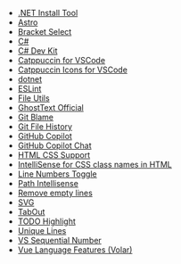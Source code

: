 <ul>
  <li><a href="https://marketplace.visualstudio.com/items?itemName=ms-dotnettools.vscode-dotnet-runtime">.NET Install Tool</a></li>
  <li><a href="https://marketplace.visualstudio.com/items?itemName=astro-build.astro-vscode">Astro</a></li>
  <li><a href="https://marketplace.visualstudio.com/items?itemName=chunsen.bracket-select">Bracket Select</a></li>
  <li><a href="https://marketplace.visualstudio.com/items?itemName=ms-dotnettools.csharp">C#</a></li>
  <li><a href="https://marketplace.visualstudio.com/items?itemName=ms-dotnettools.csdevkit">C# Dev Kit</a></li>
  <li><a href="https://marketplace.visualstudio.com/items?itemName=Catppuccin.catppuccin-vsc">Catppuccin for VSCode</a></li>
  <li><a href="https://marketplace.visualstudio.com/items?itemName=Catppuccin.catppuccin-vsc-icons">Catppuccin Icons for VSCode</a></li>
  <li><a href="https://marketplace.visualstudio.com/items?itemName=leo-labs.dotnet">dotnet</a></li>
  <li><a href="https://marketplace.visualstudio.com/items?itemName=dbaeumer.vscode-eslint">ESLint</a></li>
  <li><a href="https://marketplace.visualstudio.com/items?itemName=sleistner.vscode-fileutils">File Utils</a></li>
  <li><a href="https://marketplace.visualstudio.com/items?itemName=fregante.ghost-text">GhostText Official</a></li>
  <li><a href="https://marketplace.visualstudio.com/items?itemName=waderyan.gitblame">Git Blame</a></li>
  <li><a href="https://marketplace.visualstudio.com/items?itemName=pomber.git-file-history">Git File History</a></li>
  <li><a href="https://marketplace.visualstudio.com/items?itemName=GitHub.copilot">GitHub Copilot</a></li>
  <li><a href="https://marketplace.visualstudio.com/items?itemName=GitHub.copilot-chat">GitHub Copilot Chat</a></li>
  <li><a href="https://marketplace.visualstudio.com/items?itemName=ecmel.vscode-html-css">HTML CSS Support</a></li>
  <li><a href="https://marketplace.visualstudio.com/items?itemName=Zignd.html-css-class-completion">IntelliSense for CSS class names in HTML</a></li>
  <li><a href="https://marketplace.visualstudio.com/items?itemName=yay.lntoggle">Line Numbers Toggle</a></li>
  <li><a href="https://marketplace.visualstudio.com/items?itemName=christian-kohler.path-intellisense">Path Intellisense</a></li>
  <li><a href="https://marketplace.visualstudio.com/items?itemName=usernamehw.remove-empty-lines">Remove empty lines</a></li>
  <li><a href="https://marketplace.visualstudio.com/items?itemName=jock.svg">SVG</a></li>
  <li><a href="https://marketplace.visualstudio.com/items?itemName=albert.TabOut">TabOut</a></li>
  <li><a href="https://marketplace.visualstudio.com/items?itemName=wayou.vscode-todo-highlight">TODO Highlight</a></li>
  <li><a href="https://marketplace.visualstudio.com/items?itemName=bibhasdn.unique-lines">Unique Lines</a></li>
  <li><a href="https://marketplace.visualstudio.com/items?itemName=neptunedesign.vs-sequential-number">VS Sequential Number</a></li>
  <li><a href="https://marketplace.visualstudio.com/items?itemName=Vue.volar">Vue Language Features (Volar)</a></li>
</ul>
